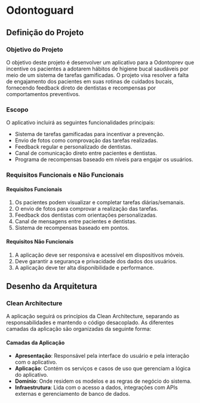 # Odontoguard

## Definição do Projeto

### Objetivo do Projeto

O objetivo deste projeto é desenvolver um aplicativo para a Odontoprev que incentive os pacientes a adotarem hábitos de higiene bucal saudáveis por meio de um sistema de tarefas gamificadas. O projeto visa resolver a falta de engajamento dos pacientes em suas rotinas de cuidados bucais, fornecendo feedback direto de dentistas e recompensas por comportamentos preventivos.

### Escopo

O aplicativo incluirá as seguintes funcionalidades principais:

- Sistema de tarefas gamificadas para incentivar a prevenção.
- Envio de fotos como comprovação das tarefas realizadas.
- Feedback regular e personalizado de dentistas.
- Canal de comunicação direto entre pacientes e dentistas.
- Programa de recompensas baseado em níveis para engajar os usuários.

### Requisitos Funcionais e Não Funcionais

#### Requisitos Funcionais

1. Os pacientes podem visualizar e completar tarefas diárias/semanais.
2. O envio de fotos para comprovar a realização das tarefas.
3. Feedback dos dentistas com orientações personalizadas.
4. Canal de mensagens entre pacientes e dentistas.
5. Sistema de recompensas baseado em pontos.

#### Requisitos Não Funcionais

1. A aplicação deve ser responsiva e acessível em dispositivos móveis.
2. Deve garantir a segurança e privacidade dos dados dos usuários.
3. A aplicação deve ter alta disponibilidade e performance.

## Desenho da Arquitetura

### Clean Architecture

A aplicação seguirá os princípios da Clean Architecture, separando as responsabilidades e mantendo o código desacoplado. As diferentes camadas da aplicação são organizadas da seguinte forma:

#### Camadas da Aplicação

- **Apresentação**: Responsável pela interface do usuário e pela interação com o aplicativo. 
- **Aplicação**: Contém os serviços e casos de uso que gerenciam a lógica do aplicativo.
- **Domínio**: Onde residem os modelos e as regras de negócio do sistema.
- **Infraestrutura**: Lida com o acesso a dados, integrações com APIs externas e gerenciamento de banco de dados.

